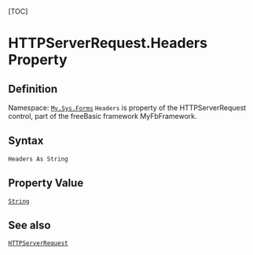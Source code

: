 [TOC]
# HTTPServerRequest.Headers Property

## Definition
Namespace: [`My.Sys.Forms`](My.Sys.Forms.md)
`Headers` is property of the HTTPServerRequest control, part of the freeBasic framework MyFbFramework.
## Syntax
```freeBasic
Headers As String
```
## Property Value
[`String`]("https://www.freebasic.net/wiki/KeyPgString")
## See also
[`HTTPServerRequest`](HTTPServerRequest.md)
